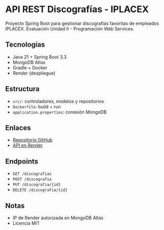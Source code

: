 # API REST Discografías - IPLACEX

Proyecto Spring Boot para gestionar discografías favoritas de empleados IPLACEX. Evaluación Unidad II - Programación Web Services.

## Tecnologías
- Java 21 + Spring Boot 3.3
- MongoDB Atlas
- Gradle + Docker
- Render (despliegue)

## Estructura
- `src/`: controladores, modelos y repositorios
- `Dockerfile`: build + run
- `application.properties`: conexión MongoDB

## Enlaces
- [Repositorio GitHub](https://github.com/vivimardones/iplacex-discografica-api-viviana_mardones)
- [API en Render](https://iplacex-discografica-api-viviana_mardones.onrender.com)

## Endpoints
- `GET /discografias`
- `POST /discografia`
- `PUT /discografia/{id}`
- `DELETE /discografia/{id}`

## Notas
- IP de Render autorizada en MongoDB Atlas
- Licencia MIT
